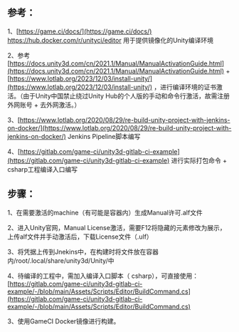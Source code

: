 ## 参考：

1、[https://game.ci/docs/](https://game.ci/docs/) 
https://hub.docker.com/r/unityci/editor
用于提供镜像化的Unity编译环境

2、参考 [https://docs.unity3d.com/cn/2021.1/Manual/ManualActivationGuide.html](https://docs.unity3d.com/cn/2021.1/Manual/ManualActivationGuide.html) + [https://www.lotlab.org/2023/12/03/install-unity/](https://www.lotlab.org/2023/12/03/install-unity/) ，进行编译环境的证书激活。（由于Unity中国禁止绕过Unity Hub的个人版的手动和命令行激活，故需注册外网账号 + 去外网激活。）

3、[https://www.lotlab.org/2020/08/29/re-build-unity-project-with-jenkins-on-docker/](https://www.lotlab.org/2020/08/29/re-build-unity-project-with-jenkins-on-docker/) Jenkins Pipeline脚本编写

4、[https://gitlab.com/game-ci/unity3d-gitlab-ci-example](https://gitlab.com/game-ci/unity3d-gitlab-ci-example) 进行实际打包命令 + csharp工程编译入口编写

## 步骤：

1、在需要激活的machine（有可能是容器内）生成Manual许可.alf文件

2、进入Unity官网，Manual License激活，需要F12将隐藏的元素修改为展示，上传alf文件并手动激活后，下载License文件（.ulf）

3、将凭据上传到Jnekins中，在构建时将文件放在容器内/root/.local/share/unity3d/Unity/中

4、待编译的工程中，需加入编译入口脚本（ csharp），可直接使用： [https://gitlab.com/game-ci/unity3d-gitlab-ci-example/-/blob/main/Assets/Scripts/Editor/BuildCommand.cs](https://gitlab.com/game-ci/unity3d-gitlab-ci-example/-/blob/main/Assets/Scripts/Editor/BuildCommand.cs)

3、使用GameCI Docker镜像进行构建。